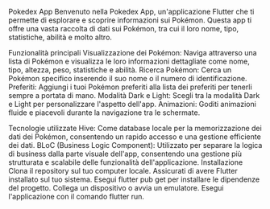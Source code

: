 Pokedex App
Benvenuto nella Pokedex App, un'applicazione Flutter che ti permette di esplorare e scoprire informazioni sui Pokémon. Questa app ti offre una vasta raccolta di dati sui Pokémon, tra cui il loro nome, tipo, statistiche, abilità e molto altro.

Funzionalità principali
Visualizzazione dei Pokémon: Naviga attraverso una lista di Pokémon e visualizza le loro informazioni dettagliate come nome, tipo, altezza, peso, statistiche e abilità.
Ricerca Pokémon: Cerca un Pokémon specifico inserendo il suo nome o il numero di identificazione.
Preferiti: Aggiungi i tuoi Pokémon preferiti alla lista dei preferiti per tenerli sempre a portata di mano.
Modalità Dark e Light: Scegli tra la modalità Dark e Light per personalizzare l'aspetto dell'app.
Animazioni: Goditi animazioni fluide e piacevoli durante la navigazione tra le schermate.

Tecnologie utilizzate
Hive: Come database locale per la memorizzazione dei dati dei Pokémon, consentendo un rapido accesso e una gestione efficiente dei dati.
BLoC (Business Logic Component): Utilizzato per separare la logica di business dalla parte visuale dell'app, consentendo una gestione più strutturata e scalabile delle funzionalità dell'applicazione.
Installazione
Clona il repository sul tuo computer locale.
Assicurati di avere Flutter installato sul tuo sistema.
Esegui flutter pub get per installare le dipendenze del progetto.
Collega un dispositivo o avvia un emulatore.
Esegui l'applicazione con il comando flutter run.
